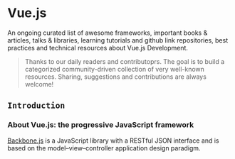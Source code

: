 # Vue.js

An ongoing curated list of awesome frameworks, important books & articles, talks & libraries, learning tutorials and github link repositories, best practices and technical resources about Vue.js Development. 
> Thanks to our daily readers and contributoprs. The goal is to build a categorized community-driven collection of very well-known resources. Sharing, suggestions and contributions are always welcome!



## `Introduction`

### About Vue.js: the progressive JavaScript framework
[Backbone.js](https://en.wikipedia.org/wiki/Backbone.js) is a JavaScript library with a RESTful JSON interface and is based on the model–view–controller application design paradigm. 
